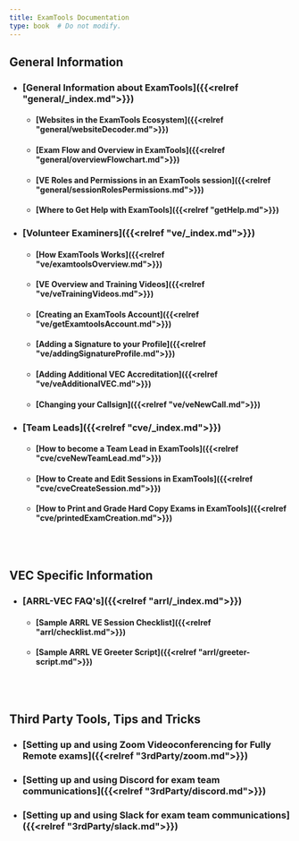```yaml
---
title: ExamTools Documentation
type: book  # Do not modify.
---
```


## **General Information**

* ### [General Information about ExamTools]({{<relref "general/_index.md">}})
  * #### [Websites in the ExamTools Ecosystem]({{<relref "general/websiteDecoder.md">}})
  * #### [Exam Flow and Overview in ExamTools]({{<relref "general/overviewFlowchart.md">}})
  * #### [VE Roles and Permissions in an ExamTools session]({{<relref "general/sessionRolesPermissions.md">}})
  * #### [Where to Get Help with ExamTools]({{<relref "getHelp.md">}})
* ### [Volunteer Examiners]({{<relref "ve/_index.md">}})
  * #### [How ExamTools Works]({{<relref "ve/examtoolsOverview.md">}})
  * #### [VE Overview and Training Videos]({{<relref "ve/veTrainingVideos.md">}})
  * #### [Creating an ExamTools Account]({{<relref "ve/getExamtoolsAccount.md">}})
  * #### [Adding a Signature to your Profile]({{<relref "ve/addingSignatureProfile.md">}})
  * #### [Adding Additional VEC Accreditation]({{<relref "ve/veAdditionalVEC.md">}})
  * #### [Changing your Callsign]({{<relref "ve/veNewCall.md">}})
* ### [Team Leads]({{<relref "cve/_index.md">}})  
  * #### [How to become a Team Lead in ExamTools]({{<relref "cve/cveNewTeamLead.md">}})
  * #### [How to Create and Edit Sessions in ExamTools]({{<relref "cve/cveCreateSession.md">}})
  * #### [How to Print and Grade Hard Copy Exams in ExamTools]({{<relref "cve/printedExamCreation.md">}})

<br><br>
## **VEC Specific Information**
* ### [ARRL-VEC FAQ's]({{<relref "arrl/_index.md">}})
  * #### [Sample ARRL VE Session Checklist]({{<relref "arrl/checklist.md">}})
  * #### [Sample ARRL VE Greeter Script]({{<relref "arrl/greeter-script.md">}})

<br /><br />
## **Third Party Tools, Tips and Tricks**
* ### [Setting up and using Zoom Videoconferencing for Fully Remote exams]({{<relref "3rdParty/zoom.md">}})
* ### [Setting up and using Discord for exam team communications]({{<relref "3rdParty/discord.md">}})
* ### [Setting up and using Slack for exam team communications]({{<relref "3rdParty/slack.md">}})
